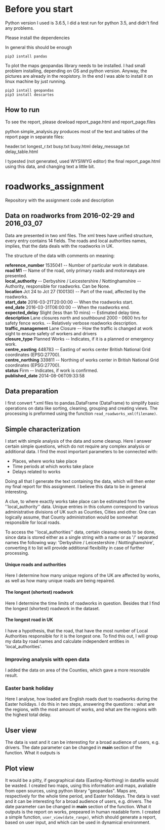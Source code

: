 # Before you start

Python version I used is 3.6.5, I did a test run for 
python 3.5, and didn't find any problems.

Please install the dependencies


In general this should be enough

```
pip3 isntall pandas
```

To plot the maps geopandas library needs to be installed.
I had small problem installing, depending on OS and python version.
Anyway, the pictures are already in the reopistory. In the end
I was able to install it on linux machine by just running.

```
pip3 isntall geopandas
pip3 install descartes
```

How to run
--

To see the report, please dowload report_page.html and report_page.files

python simple_analysis.py produces most of the text and tables
of the report page in separate files:

header.txt
longest_r.txt
busy.txt
busy.html
delay_message.txt
delay_table.html

I typested (not generated, used WYSIWYG editor) the final report_page.html
using this data, and changing text a little bit.

# roadworks_assignment
Repository with the assignment code and description

Data on roadworks from 2016-02-29 and 2016_03_07
--

Data are presented in two xml files. The xml trees have unified structure,
every entry contains 14 fields. The roads and local authorities names,
implies, that the data deals with the roadworks in UK.

The structure of the data with comments on meaning:

**reference_number** 1535041 -- Number of particular work in database.\
**road M1** --  Name of the road, only primary roads and motorways are presented.\
**local_authority** -- Derbyshire / Leicestershire / Nottinghamshire -- Authority, responsible for roadworks. Can be None.\
**location** Jct 24 to Jct 27 (100130) -- Part of the road, affected by the roadworks.\
**start_date** 2016-03-21T20:00:00 -- When the roadworks start.\
**end_date** 2016-03-31T06:00:00 -- When the roadworks end.\
**expected_delay** Slight (less than 10 mins) -- Estimated delay time.\
**description** Lane closures north and southbound 2000 - 0600 hrs for safety fence works. -- Relatively verbose roadworks description.\
**traffic_management** Lane Closure -- How the traffic is changed at work sight to ensure safety of workers and drivers\
**closure_type** Planned Works -- Indicates, if it is a planned or emergency work.\
**centre_easting** 448783 -- Easting of works center British National Grid coordinates (EPSG:27700).\
**centre_northing** 339811 -- Northing of works center in British National Grid coordinates (EPSG:27700).\
**status** Firm -- Indicates, if work is confirmed.\
**published_date** 2014-08-06T09:33:58

Data preparation
--

I first convert \*.xml files to pandas.DataFrame (DataFrame) to simplify basic operations
on data like sorting, cleaning, grouping and creating views. The processing is preformed
using the function ``read_roadworks_xml(filename)``.

Simple characterization
--

I start with simple analysis of the data and some cleanup. Here I answer certain simple
questions, which do not require any complex analysis or additional data.
I find the most important parameters to be connected with:
- Places, where works take place
- Time periods at which works take place 
- Delays related to works

Doing all that I generate the text containing the data, which will then enter my final
report for this assignment. I believe this data to be in general interesting. 

A clue, to where exactly works take place can be estimated from the ''local_authority''
data. Unique entries in this column correspond to various administrative divisions of UK
such as Counties, Cities and other. One can logically assume, that County administration
would be somewhat responsible for local roads.

To access the ''local_authorities'' data, certain cleanup needs to be done, since data is
stored either as a single string with a name or as '/' separated names the following way:
'Derbyshire / Leicestershire / Nottinghamshire', converting it to list will provide
additional flexibility in case of further processing. 

#### Unique roads and authorities 

Here I determine how many unique regions of the UK are affected by works, as well as how
many unique roads are being repaired.

#### The longest (shortest) roadwork

Here I determine the time limits of roadworks in question. Besides that I find the longest
(shortest) roadwork in the dataset. 

#### The longest road in UK

I have a hypothesis, that the road, that have the most number of Local Authorities
responsible for it is the longest one. To find this out, I will group my data by road 
names and calculate independent entities in 'local_authorities'.

### Improving analysis with open data

I added the data on area of the Counties, which gave a more resonable result.


### Easter bank holiday

Here I analyse, how loaded are English roads duet to roadworks during the Easter holidays.
I do this in two steps, answering the questions : what are the regions, with the most 
amount of works, and what are the regions with the highest total delay.

User view
--
The data is vast and it can be interesting for a broad audience of users, e.g. drivers. 
The date parameter can be changed in __main__ section of the function. What it outputs is

Plot view
--
It would be a pitty, if geographical data (Easting-Northing) in datafile would be wasted.
I created two maps, using this information and maps, avaliable from open sources, using 
python library "geopandas". Maps are, respectively for the whole time period, and Easter 
holidays.
The data is vast and it can be interesting for a broad audience of users, e.g. drivers. 
The date parameter can be changed in __main__ section of the function. What it outputs is
the report on works, prepeared in human readable form.
I created a simple function, `user_view(date_range)`, which should generate a report, 
based on user input, and which can be used in dynamical environment.
